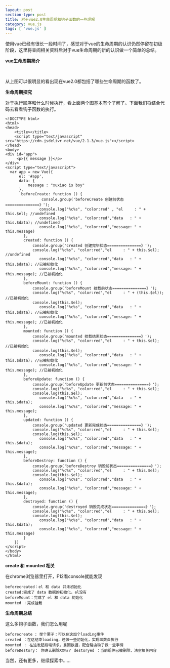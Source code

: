 ```yaml
---
layout: post
section-type: post
title: 对于vue2.0生命周期和钩子函数的一些理解
category: vue.js
tags: [ 'vue.js' ]
---
```

使用vue已经有很长一段时间了，感觉对于vue的生命周期的认识仍然停留在初级阶段，这里将查阅相关资料后对于vue生命周期的新的认识做一个简单的总结。

**vue生命周期简介**

<img src="http://ohm1mniu1.bkt.clouddn.com/vue%E7%94%9F%E5%91%BD%E5%91%A8%E6%9C%9F.png" alt="" >

<img src="http://ohm1mniu1.bkt.clouddn.com/vue%E7%94%9F%E5%91%BD%E5%91%A8%E6%9C%9F2.png" alt="" >

从上图可以很明显的看出现在vue2.0都包括了哪些生命周期的函数了。

**生命周期探究**

对于执行顺序和什么时候执行，看上面两个图基本有个了解了。下面我们将结合代码去看看钩子函数的执行。

    <!DOCTYPE html>
    <html>
    <head>
        <title></title>
        <script type="text/javascript" src="https://cdn.jsdelivr.net/vue/2.1.3/vue.js"></script>
    </head>
    <body>
    <div id="app">
         <p>{{ message }}</p>
    </div>
    <script type="text/javascript">   
      var app = new Vue({
          el: '#app',
          data: {
              message : "xuxiao is boy" 
          },
           beforeCreate: function () {
                    console.group('beforeCreate 创建前状态===============》');
                   console.log("%c%s", "color:red" , "el     : " + this.$el); //undefined
                   console.log("%c%s", "color:red","data   : " + this.$data); //undefined 
                   console.log("%c%s", "color:red","message: " + this.message)  
            },
            created: function () {
                console.group('created 创建完毕状态===============》');
                console.log("%c%s", "color:red","el     : " + this.$el); //undefined
                   console.log("%c%s", "color:red","data   : " + this.$data); //已被初始化 
                   console.log("%c%s", "color:red","message: " + this.message); //已被初始化
            },
            beforeMount: function () {
                console.group('beforeMount 挂载前状态===============》');
                console.log("%c%s", "color:red","el     : " + (this.$el)); //已被初始化
                console.log(this.$el);
                   console.log("%c%s", "color:red","data   : " + this.$data); //已被初始化  
                   console.log("%c%s", "color:red","message: " + this.message); //已被初始化  
            },
            mounted: function () {
                console.group('mounted 挂载结束状态===============》');
                console.log("%c%s", "color:red","el     : " + this.$el); //已被初始化
                console.log(this.$el);    
                   console.log("%c%s", "color:red","data   : " + this.$data); //已被初始化
                   console.log("%c%s", "color:red","message: " + this.message); //已被初始化 
            },
            beforeUpdate: function () {
                console.group('beforeUpdate 更新前状态===============》');
                console.log("%c%s", "color:red","el     : " + this.$el);
                console.log(this.$el);   
                   console.log("%c%s", "color:red","data   : " + this.$data); 
                   console.log("%c%s", "color:red","message: " + this.message); 
            },
            updated: function () {
                console.group('updated 更新完成状态===============》');
                console.log("%c%s", "color:red","el     : " + this.$el);
                console.log(this.$el); 
                   console.log("%c%s", "color:red","data   : " + this.$data); 
                   console.log("%c%s", "color:red","message: " + this.message); 
            },
            beforeDestroy: function () {
                console.group('beforeDestroy 销毁前状态===============》');
                console.log("%c%s", "color:red","el     : " + this.$el);
                console.log(this.$el);    
                   console.log("%c%s", "color:red","data   : " + this.$data); 
                   console.log("%c%s", "color:red","message: " + this.message); 
            },
            destroyed: function () {
                console.group('destroyed 销毁完成状态===============》');
                console.log("%c%s", "color:red","el     : " + this.$el);
                console.log(this.$el);  
                   console.log("%c%s", "color:red","data   : " + this.$data); 
                   console.log("%c%s", "color:red","message: " + this.message)
            }
        })
    </script>
    </body>
    </html>

**create 和 mounted 相关**

在chrome浏览器里打开，F12看console就能发现

    beforecreated：el 和 data 并未初始化 
    created:完成了 data 数据的初始化，el没有
    beforeMount：完成了 el 和 data 初始化 
    mounted ：完成挂载

**生命周期总结**

这么多钩子函数，我们怎么用呢

    beforecreate : 举个栗子：可以在这加个loading事件 
    created ：在这结束loading，还做一些初始化，实现函数自执行 
    mounted ： 在这发起后端请求，拿回数据，配合路由钩子做一些事情
    beforeDestory： 你确认删除XX吗？ destoryed ：当前组件已被删除，清空相关内容

当然，还有更多，继续探索中......

